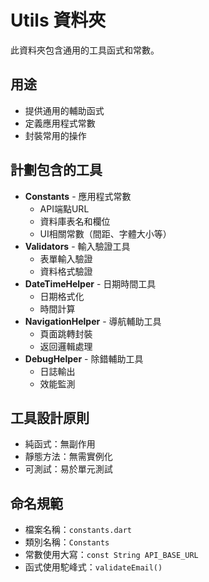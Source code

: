 # Utils 資料夾

此資料夾包含通用的工具函式和常數。

## 用途
- 提供通用的輔助函式
- 定義應用程式常數
- 封裝常用的操作

## 計劃包含的工具
- **Constants** - 應用程式常數
  - API端點URL
  - 資料庫表名和欄位
  - UI相關常數（間距、字體大小等）
- **Validators** - 輸入驗證工具
  - 表單輸入驗證
  - 資料格式驗證
- **DateTimeHelper** - 日期時間工具
  - 日期格式化
  - 時間計算
- **NavigationHelper** - 導航輔助工具
  - 頁面跳轉封裝
  - 返回邏輯處理
- **DebugHelper** - 除錯輔助工具
  - 日誌輸出
  - 效能監測

## 工具設計原則
- 純函式：無副作用
- 靜態方法：無需實例化
- 可測試：易於單元測試

## 命名規範
- 檔案名稱：`constants.dart`
- 類別名稱：`Constants`
- 常數使用大寫：`const String API_BASE_URL`
- 函式使用駝峰式：`validateEmail()` 